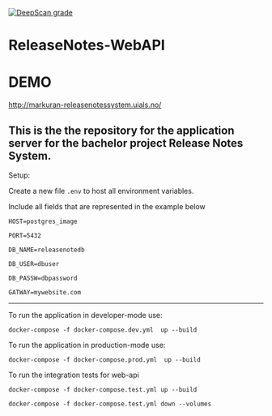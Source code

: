[![DeepScan grade](https://deepscan.io/api/teams/8238/projects/10387/branches/143548/badge/grade.svg)](https://deepscan.io/dashboard#view=project&tid=8238&pid=10387&bid=143548)

# ReleaseNotes-WebAPI

# DEMO
http://markuran-releasenotessystem.uials.no/

This is the the repository for the application server for the bachelor
project Release Notes System.
---
Setup:

Create a new file `.env` to host all environment variables.

Include all fields that are represented in the example below

`HOST=postgres_image`

`PORT=5432`

`DB_NAME=releasenotedb`

`DB_USER=dbuser`

`DB_PASSW=dbpassword`

`GATWAY=mywebsite.com`

---
To run the application in developer-mode use:

`docker-compose -f docker-compose.dev.yml  up --build`

To run the application in production-mode use:

`docker-compose -f docker-compose.prod.yml  up --build`

To run the integration tests for web-api

`docker-compose -f docker-compose.test.yml up --build`

`docker-compose -f docker-compose.test.yml down --volumes`
